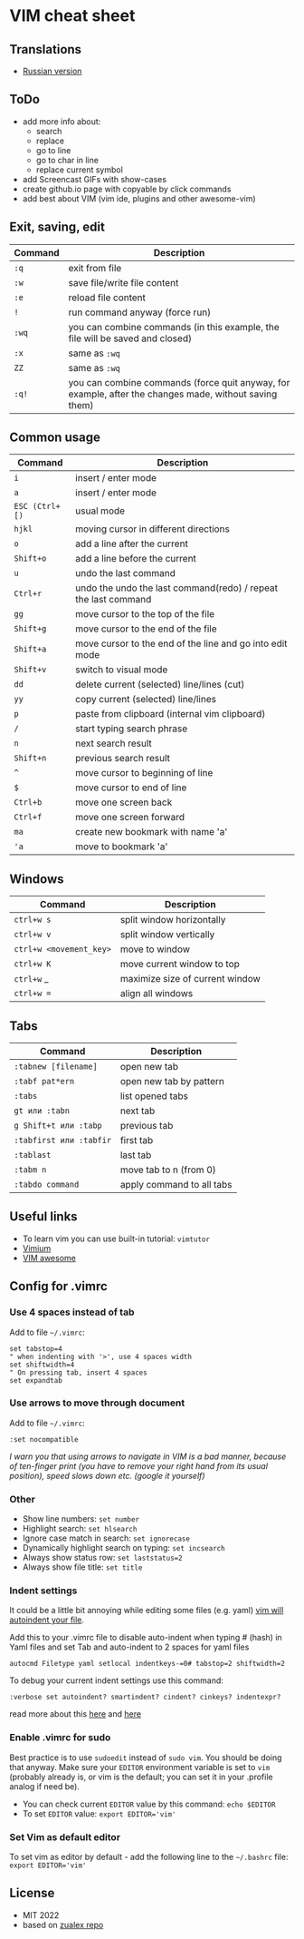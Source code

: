 # VIM cheat sheet

## Translations

* [Russian version](./README-ru.md)

## ToDo

* add more info about:
  * search
  * replace
  * go to line
  * go to char in line
  * replace current symbol
* add Screencast GIFs with show-cases
* create github.io page with copyable by click commands
* add best about VIM (vim ide, plugins and other awesome-vim)

## Exit, saving, edit

| Command | Description                                                                                            |
|---------|--------------------------------------------------------------------------------------------------------|
| `:q`    | exit from file                                                                                         |
| `:w`    | save file/write file content                                                                           |
| `:e`    | reload file content                                                                                    |
| `!`     | run command anyway (force run)                                                                         |
| `:wq`   | you can combine commands (in this example, the file will be saved and closed)                          |
| `:x`    | same as `:wq`                                                                                          |
| `ZZ`    | same as `:wq`                                                                                          |
| `:q!`   | you can combine commands (force quit anyway, for example, after the changes made, without saving them) |

## Common usage

| Command        | Description                                                    |
|----------------|----------------------------------------------------------------|
| `i`            | insert / enter mode                                            |
| `a`            | insert / enter mode                                            |
| `ESC (Ctrl+[)` | usual mode                                                     |
| `hjkl`         | moving cursor in different directions                          |
| `o`            | add a line after the current                                   |
| `Shift+o`      | add a line before the current                                  |
| `u`            | undo the last command                                          |
| `Ctrl+r`       | undo the undo the last command(redo) / repeat the last command |
| `gg`           | move cursor to the top of the file                             |
| `Shift+g`      | move cursor to the end of the file                             |
| `Shift+a`      | move cursor to the end of the line and go into edit mode       |
| `Shift+v`      | switch to visual mode                                          |
| `dd`           | delete current (selected) line/lines (cut)                     |
| `yy`           | copy current (selected) line/lines                             |
| `p`            | paste from clipboard (internal vim clipboard)                  |
| `/`            | start typing search phrase                                     |
| `n`            | next search result                                             |
| `Shift+n`      | previous search result                                         |
| `^`            | move cursor to beginning of line                               |
| `$`            | move cursor to end of line                                     |
| `Ctrl+b`       | move one screen back                                           |
| `Ctrl+f`       | move one screen forward                                        |
| `mа`           | create new bookmark with name 'a'                              |
| `'a`           | move to bookmark 'a'                                           |

## Windows

| Command                 | Description                     |
|-------------------------|---------------------------------|
| `ctrl+w s`              | split window horizontally       |
| `ctrl+w v`              | split window vertically         |
| `ctrl+w <movement_key>` | move to window                  |
| `ctrl+w K`              | move current window to top      |
| `ctrl+w` _              | maximize size of current window |
| `ctrl+w = `             | align all windows               |

## Tabs

| Command                 | Description               |
|-------------------------|---------------------------|
| `:tabnew [filename]`    | open new tab              |
| `:tabf pat*ern`         | open new tab by pattern   |
| `:tabs`                 | list opened tabs          |
| `gt или :tabn`          | next tab                  |
| `g Shift+t или :tabp`   | previous tab              |
| `:tabfirst или :tabfir` | first tab                 |
| `:tablast`              | last tab                  |
| `:tabm n`               | move tab to n (from 0)    |
| `:tabdo command`        | apply command to all tabs |

## Useful links

* To learn vim you can use built-in tutorial: `vimtutor`
* [Vimium](https://vimium.github.io/)
* [VIM awesome](http://vimawesome.com/)

## Config for .vimrc

### Use 4 spaces instead of tab

Add to file `~/.vimrc`:
```
set tabstop=4
" when indenting with '>', use 4 spaces width
set shiftwidth=4
" On pressing tab, insert 4 spaces
set expandtab
```

### Use arrows to move through document

Add to file `~/.vimrc`:
```
:set nocompatible
```

*I warn you that using arrows to navigate in VIM is a bad manner, because of 
ten-finger print (you have to remove your right hand from its usual position),
speed slows down etc. (google it yourself)*

### Other

* Show line numbers: `set number` 
* Highlight search: `set hlsearch`
* Ignore case match in search: `set ignorecase`
* Dynamically highlight search on typing: `set incsearch`
* Always show status row: `set laststatus=2`
* Always show file title: `set title`

### Indent settings

It could be a little bit annoying while editing some files (e.g. yaml) [vim will autoindent your file](https://stackoverflow.com/questions/51059357/vim-wrong-indent-when-comment-lines-of-yaml-file).

Add this to your .vimrc file to disable auto-indent when typing # (hash) in Yaml files and set Tab and auto-indent to 2 spaces for yaml files
```
autocmd Filetype yaml setlocal indentkeys-=0# tabstop=2 shiftwidth=2
```

To debug your current indent settings use this command:
```
:verbose set autoindent? smartindent? cindent? cinkeys? indentexpr?
```

read more about this [here](http://vimdoc.sourceforge.net/htmldoc/options.html#:set-verbose) and [here](https://unix.stackexchange.com/questions/106526/stop-vim-from-messing-up-my-indentation-on-comments)

### Enable .vimrc for sudo

Best practice is to use `sudoedit` instead of `sudo vim`. You should be doing that anyway. Make sure your `EDITOR` environment variable is set to `vim` (probably already is, or vim is the default; you can set it in your .profile analog if need be).
* You can check current `EDITOR` value by this command: `echo $EDITOR`
* To set `EDITOR` value: `export EDITOR='vim'`

### Set Vim as default editor

To set vim as editor by default - add the following line to the `~/.bashrc` file: `export EDITOR='vim'`

## License

* MIT 2022
* based on [zualex repo](https://github.com/zualex/vim-cheat-sheet)
